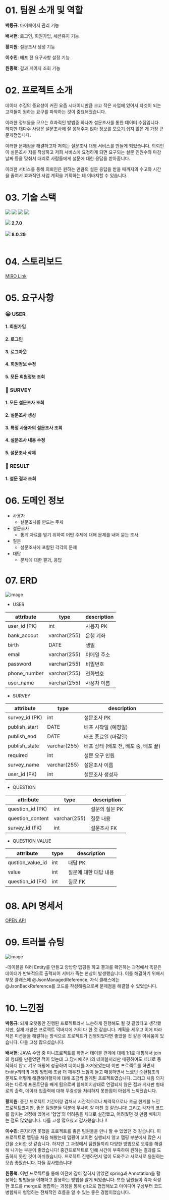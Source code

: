 # 01. 팀원  소개 및 역할

<strong>박동규</strong>: 마이페이지 관리 기능

<strong>배서현</strong>: 로그인, 회원가입, 세션유지 기능

<strong>황지원</strong>: 설문조사 생성 기능

<strong>이수민</strong>: 배포 전 요구사항 설정 기능

<strong>원종혁</strong>: 결과 페이지 조회 기능

# 02. 프로젝트 소개 
데이터 수집의 중요성이 커진 요즘 시대이니만큼 크고 작은 사업에 있어서 타겟이 되는 고객들이 원하는 요구를 파악하는 것이 중요해졌습니다.

이러한 정보들을 모으는 효과적인 방법중 하나가 설문조사를 통한 데이터 수집입니다. 하지만 대다수 사람은 설문조사에 잘 응해주지 않아 정보를 모으기 쉽지 않은 게 가장 큰 문제점입니다.

이러한 문제점을 해결하고자 저희는 설문조사 대행 서비스를 만들게 되었습니다. 의뢰인이 설문조사 지를 작성하고 저희 서비스에 요청하게 되면 요구되는 설문 인원수와 마감 날짜 등을 맞춰서 대리로 사람들에게 설문에 대한 응답을 받아줍니다.

이러한 서비스를 통해 의뢰인은 원하는 만큼의 설문 응답을 받을 때까지의 수고와 시간을 줄여서 효과적인 사업 계획을 기획하는 데 이바지할 수 있습니다.

# 03. 기술 스택
<img src="https://img.shields.io/badge/git-F05032?style=for-the-badge&logo=git&logoColor=white">
<img src="https://img.shields.io/badge/github-181717?style=for-the-badge&logo=github&logoColor=white">
<img src="https://img.shields.io/badge/IntelliJIDEA-000000.svg?style=for-the-badge&logo=intellij-idea&logoColor=white">
<img src="https://img.shields.io/badge/gradle-02303A?style=for-the-badge&logo=gradle&logoColor=white">

<img src="https://img.shields.io/badge/springboot-6DB33F?style=for-the-badge&logo=springboot&logoColor=white"> <strong>2.7.0</strong><br><br>
<img src="https://img.shields.io/badge/mysql-4479A1?style=for-the-badge&logo=mysql&logoColor=white"> <strong>8.0.29</strong><br><br>
 


# 04. 스토리보드
[MIRO Link](https://miro.com/app/board/uXjVO16-60E=/)

# 05. 요구사항

### 😀 **USER**
#### 1. 회원가입
#### 2. 로그인
#### 3. 로그아웃
#### 4. 회원정보 수정
#### 5. 모든 회원정보 조회 

### 📃 **SURVEY**
#### 1. 모든 설문조사 조회
#### 2. 설문조사 생성
#### 3. 특정 사용자의 설문조사 조회
#### 4. 설문조사 내용 수정
#### 5. 설문조사 삭제

### 🧾 **RESULT**
#### 1. 설문 결과 조회


# 06. 도메인 정보

- 사용자
    - 설문조사를 만드는 주체
- 설문조사
    - 통계 자료를 얻기 위하여 어떤 주제에 대해 문제를 내어 묻는 조사.
- 질문
    - 설문조사에 포함된 각각의 문제
- 대답
    - 문제에 대한 결과, 응답


# 07. ERD 

![image](https://user-images.githubusercontent.com/103519499/175857221-720fb0c6-77dc-4907-8aed-3968736d7380.png)

- USER

| attribute | type | description |
| --- | --- | --- |
| user_id (PK) | int | 사용자 PK |
| bank_accout | varchar(255) | 은행 계좌 |
| birth | DATE | 생일 |
| email | varchar(255) | 이메일 주소 |
| password | varchar(255) | 비밀번호 |
| phone_number | varchar(255) | 전화번호 |
| user_name | varchar(255) | 사용자 이름 |
- SURVEY

| attribute | type | description |
| --- | --- | --- |
| survey_id (PK) | int | 설문조사 PK |
| publish_start | DATE | 배포 시작일 (예정일) |
| publish_end | DATE | 배포 종료일 (마감일) |
| publish_state | varchar(255) | 배포 상태 (배포 전, 배포 중, 배포 끝) |
| required | int | 설문 요구 인원 |
| survey_name | varchar(255) | 설문조사 이름  |
| user_id (FK) | int | 설문조사 생성자  |
- QUESTION

| attribute | type | description |
| --- | --- | --- |
| question_id (PK) | int | 설문의 질문 PK |
| question_content | varchar(255) | 질문 내용 |
| survey_id (FK) | int | 설문조사 FK |
- QUESTION VALUE

| attribute | type | description |
| --- | --- | --- |
| qustion_value_id | int | 대답 PK |
| value | int | 질문에 대한 대답 내용 |
| question_id (FK) | int | 질문 FK |

# 08. API 명세서
 [OPEN API](https://documenter.getpostman.com/view/21185840/UzBsHjS8)

# 09. 트러블 슈팅
![image](https://user-images.githubusercontent.com/81737413/175856775-8979f833-c5d7-480d-87e4-a039613b68d7.png)

-테이블을 여러 Entity를 만들고 양방향 맵핑을 하고 결과를 확인하는 과정에서 똑같은 데이터가 반복적으로 출력되어 서버가 죽는 현상이 발생했습니다. 이를 해결하기 위해서 부모 클래스에 @JsonManagedReference, 자식 클래스에는 @JsonBackReference를 코드를 작성해줌으로써 문제점을 해결할 수 있었습니다.

# 10. 느낀점 

<strong>박동규</strong>: 되게 오랫동안 진행된 프로젝트라서 느슨하게 진행해도 될 것 같았다고 생각했지만, 실제 개발은 프로젝트 막바지에 거의 다 한 것 같습니다. 계획을 세우고 이에 따라 작은 미션을을 해결하는 방식으로 프로젝트가 진행되었다면 좋았을 것 같은 아쉬움이 있습니다. 다들 고생 많으셨습니다. 

<strong>배서현</strong>: JAVA 수업 중 미니프로젝트를 하면서 테이블 관계에 대해 1:1로 매핑해서 join의 형태를 만들었던 적이 있는데 그 당시에 하나의 테이블끼리만 매핑하여도 제대로 동작하지 않고 겨우 매핑에 성공하여 데이터를 가져왔었는데 이번 프로젝트를 하면서 Entity끼리의 매핑 방법에 조금 더 깨우친 느낌이 들고 매핑하면서 느꼈던 순환참조의 문제도 어떻게 해결해야할지에 대해 조금씩 알게된 프로젝트였습니다. 그리고 처음 의지와는 다르게 프론트단을 빼게 됨으로써 웹페이지상태로 연결되지 않은 점과 게시판 형태로의 출력, 데이터 입출력에 대해 무결성을 처리하지 못한점이 아쉽게 느껴졌습니다.

<strong>황지원</strong>: 중간 프로젝트 기간이랑 겹쳐서 시간적으로나 체력적으로나 조금 한계를 느낀 프로젝트였지만, 좋은 팀원분들 덕분에 무사히 잘 마친 것 같습니다! 그리고 각자의 코드를 합치는 과정에 있어서 '협업'의 어려움을 제대로 실감했고, 어려웠던 것 만큼 배워가는 점도 많았습니다. 다들 고생 많으셨고 감사했습니다 !!

<strong>이수민</strong>: 혼자라면 못했을 프로젝트를 좋은 팀원들을 만나 할 수 있었던 것 같습니다. 이 프로젝트로 맵핑을 처음 해봤는데 맵핑이 꼬이면 실행되지 않고 맵핑 부분에서 많은 시간을 소비한 것 같습니다. 하지만 그 과정에서 팀원들끼리 다양한 방법으로 오류를 해결해 나가는 부분이 좋았습니다! 중간프로젝트로 인해 시간이 부족하여 원하는 결과를 도출하지 못한 것이 아쉬웠습니다. 프로젝트 진행하면서 많이 도와주고 서로서로 응원하는 모습 좋았습니다. 다들 감사했습니다!

<strong>원종혁</strong>: 이번 프로젝트를 통해 이전에 감이 잡히지 않았던 spring과 Annotation을 활용하는 방법들을 이해하고 활용하는 방법을 알게 되었습니다. 또한 팀원들이 각자 작성한 코드를 merge로 병합하는 과정을 통해 git으로 협업해보고 아이디어 구상부터 코드 병합까지 협업하는 전체적인 흐름을 알 수 있는 좋은 경험이었습니다.  

